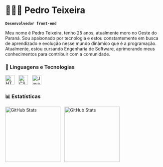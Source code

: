 # 👨🏻‍💻 Pedro Teixeira

**`Desenvolvedor front-end`**

Meu nome é Pedro Teixeira, tenho 25 anos, atualmente moro no Oeste do Paraná. Sou apaixonado por tecnologia e estou constantemente em busca de aprendizado e evolução nesse mundo dinâmico que é a programação. Atualmente, estou cursando Engenharia de Software, aprimorando meus conhecimentos para contribuir com a comunidade.


### 🤖 Linguagens e Tecnologias
<img align="left" alt="HTML" title="HTML" width="30px" style="padding-right: 10px;" src="https://cdn.jsdelivr.net/gh/devicons/devicon@latest/icons/html5/html5-original.svg"/>
<img align="left" alt="CSS" title="CSS" width="30px" style="padding-right: 10px;" src="https://cdn.jsdelivr.net/gh/devicons/devicon@latest/icons/css3/css3-original.svg"/>
<img align="left" alt="JavaScript" title="JavaScript" width="30px" style="padding-right: 10px;" src="https://cdn.jsdelivr.net/gh/devicons/devicon@latest/icons/javascript/javascript-original.svg"/>

<br/>
<br/>

### 📊 Estatísticas

<p>
  <img align="left" alt="GitHub Stats" height="177" style="padding-right: 10px;" src="https://github-readme-stats.vercel.app/api?username=xpedrotx&show_icons=true&theme=tokyonight&include_all_commits=true&locale=pt-br"/>
  <img align="left" alt="GitHub Stats" height="177" src="https://github-readme-stats.vercel.app/api/top-langs/?username=xpedrotx&theme=tokyonight&layout=compact&custom_title=Tecnologias&langs_count=9"/>
</p>

<!-- Efeito de digitação -->
<script>
    document.addEventListener("DOMContentLoaded", function() {
        const textArray = ["Pedro Teixeira", "Desenvolvedor Web", "Criador de Conteúdo"];
        let index = 0;
        let charIndex = 0;
        let typingElement = document.getElementById("typing");
        let isDeleting = false;

        function type() {
            let currentText = textArray[index];
            if (isDeleting) {
                typingElement.innerHTML = currentText.substring(0, charIndex--);
            } else {
                typingElement.innerHTML = currentText.substring(0, charIndex++);
            }

            if (!isDeleting && charIndex === currentText.length + 1) {
                isDeleting = true;
                setTimeout(type, 1000);
            } else if (isDeleting && charIndex === 0) {
                isDeleting = false;
                index = (index + 1) % textArray.length;
                setTimeout(type, 500);
            } else {
                setTimeout(type, isDeleting ? 50 : 100);
            }
        }

        type();
    });
</script>
